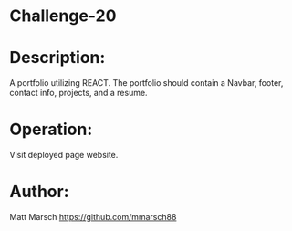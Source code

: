 # Challenge-20

# Description:
A portfolio utilizing REACT. The portfolio should contain a Navbar, footer, contact info, projects, and a resume.

# Operation:
Visit deployed page website.

# Author:
Matt Marsch
https://github.com/mmarsch88
